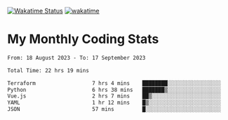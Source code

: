 [![Wakatime Status](https://github.com/noopurphalak/noopurphalak/workflows/wakatime-status-update/badge.svg)](https://github.com/noopurphalak/noopurphalak/actions/workflows/main.yml)
[![wakatime](https://wakatime.com/badge/user/80ace140-ef40-4fdd-b8ed-f3be3d2e1aea.svg)](https://wakatime.com/@80ace140-ef40-4fdd-b8ed-f3be3d2e1aea)

# My Monthly Coding Stats

<!--START_SECTION:waka-->

```txt
From: 18 August 2023 - To: 17 September 2023

Total Time: 22 hrs 19 mins

Terraform                  7 hrs 4 mins    ████████░░░░░░░░░░░░░░░░░   31.69 %
Python                     6 hrs 38 mins   ███████▒░░░░░░░░░░░░░░░░░   29.73 %
Vue.js                     2 hrs 7 mins    ██▒░░░░░░░░░░░░░░░░░░░░░░   09.51 %
YAML                       1 hr 12 mins    █▒░░░░░░░░░░░░░░░░░░░░░░░   05.40 %
JSON                       57 mins         █░░░░░░░░░░░░░░░░░░░░░░░░   04.33 %
```

<!--END_SECTION:waka-->
